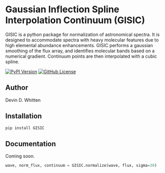 Gaussian Inflection Spline Interpolation Continuum (GISIC)
==========================================================
GISIC is a python package for normalization of astronomical spectra.
It is designed to accommodate spectra with heavy molecular features due to high
elemental abundance enhancements.
GISIC performs a gaussian smoothing of the flux array, and identifies molecular bands based on a numerical gradient. Continuum points are then interpolated with a cubic spline.

[![PyPI Version](https://img.shields.io/badge/PyPi-1.4-green.svg)](https://pypi.org/project/GISIC/)
[![GitHub License](https://img.shields.io/badge/license-GPLv3-yellowgreen.svg)](http://www.gnu.org/copyleft/gpl.html)

Author
------
Devin D. Whitten

Installation
------------

```python
pip install GISIC
```


Documentation
------------

Coming soon.

```python
wave, norm_flux, continuum = GISIC.normalize(wave, flux, sigma=30)
```
